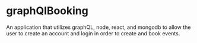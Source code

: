 # graphQlBooking
An application that utilizes graphQL, node, react, and mongodb to allow the user to create an account and login in order to create and book events.

